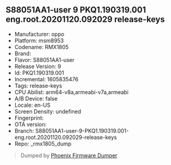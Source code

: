 ## S88051AA1-user 9 PKQ1.190319.001 eng.root.20201120.092029 release-keys
- Manufacturer: oppo
- Platform: msm8953
- Codename: RMX1805
- Brand: 
- Flavor: S88051AA1-user
- Release Version: 9
- Id: PKQ1.190319.001
- Incremental: 1605835476
- Tags: release-keys
- CPU Abilist: arm64-v8a,armeabi-v7a,armeabi
- A/B Device: false
- Locale: en-US
- Screen Density: undefined
- Fingerprint: 
- OTA version: 
- Branch: S88051AA1-user-9-PKQ1.190319.001-eng.root.20201120.092029-release-keys
- Repo: _rmx1805_dump


>Dumped by [Phoenix Firmware Dumper](https://github.com/DroidDumps/phoenix_firmware_dumper)

